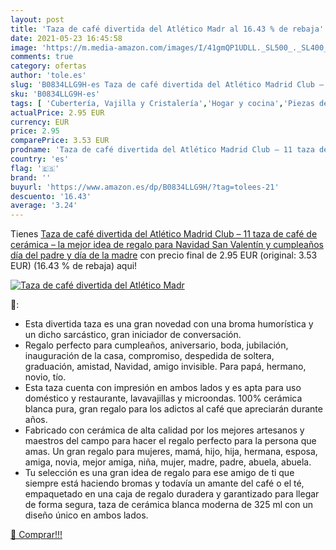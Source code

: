 ```yaml
---
layout: post
title: 'Taza de café divertida del Atlético Madr al 16.43 % de rebaja'
date: 2021-05-23 16:45:58
image: 'https://m.media-amazon.com/images/I/41gmQP1UDLL._SL500_._SL400_.jpg'
comments: true
category: ofertas
author: 'tole.es'
slug: 'B0834LLG9H-es Taza de café divertida del Atlético Madrid Club – 11 taza...'
sku: 'B0834LLG9H-es'
tags: [ 'Cubertería, Vajilla y Cristalería','Hogar y cocina','Piezas de vajilla','Tazas','Tazas para espresso','navidad', ]
actualPrice: 2.95 EUR
currency: EUR
price: 2.95
comparePrice: 3.53 EUR
prodname: 'Taza de café divertida del Atlético Madrid Club – 11 taza de café de cerámica – la mejor idea de regalo para Navidad  San Valentín y cumpleaños  día del padre y día de la madre'
country: 'es'
flag: '🇪🇸'
brand: ''
buyurl: 'https://www.amazon.es/dp/B0834LLG9H/?tag=tolees-21'
descuento: '16.43'
average: '3.24'
---
```


Tienes [Taza de café divertida del Atlético Madrid Club – 11 taza de café de cerámica – la mejor idea de regalo para Navidad  San Valentín y cumpleaños  día del padre y día de la madre](https://www.amazon.es/dp/B0834LLG9H/?tag=tolees-21) con precio final de  2.95 EUR (original: 3.53 EUR) (16.43 %  de rebaja) aqui!

[![Taza de café divertida del Atlético Madr](https://m.media-amazon.com/images/I/41gmQP1UDLL._SL500_._SL400_.jpg)](https://www.amazon.es/dp/B0834LLG9H/?tag=tolees-21)

🔎:

- Esta divertida taza es una gran novedad con una broma humorística y un dicho sarcástico, gran iniciador de conversación.
- Regalo perfecto para cumpleaños, aniversario, boda, jubilación, inauguración de la casa, compromiso, despedida de soltera, graduación, amistad, Navidad, amigo invisible. Para papá, hermano, novio, tío.
- Esta taza cuenta con impresión en ambos lados y es apta para uso doméstico y restaurante, lavavajillas y microondas. 100% cerámica blanca pura, gran regalo para los adictos al café que apreciarán durante años.
- Fabricado con cerámica de alta calidad por los mejores artesanos y maestros del campo para hacer el regalo perfecto para la persona que amas. Un gran regalo para mujeres, mamá, hijo, hija, hermana, esposa, amiga, novia, mejor amiga, niña, mujer, madre, padre, abuela, abuela.
- Tu selección es una gran idea de regalo para ese amigo de ti que siempre está haciendo bromas y todavía un amante del café o el té, empaquetado en una caja de regalo duradera y garantizado para llegar de forma segura, taza de cerámica blanca moderna de 325 ml con un diseño único en ambos lados.

[🛒 Comprar!!!](https://www.amazon.es/dp/B0834LLG9H/?tag=tolees-21)
